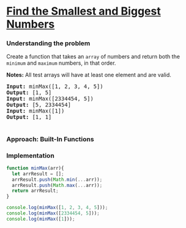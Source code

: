 # [Find the Smallest and Biggest Numbers](https://edabit.com/challenge/Q3n42rEWanZSTmsJm)
### Understanding the problem
Create a function that takes an `array` of numbers and return both the `minimum` and `maximum` numbers, in that order.

<b>Notes:</b> All test arrays will have at least one element and are valid.

<pre>
<b>Input:</b> minMax([1, 2, 3, 4, 5])
<b>Output:</b> [1, 5]
<b>Input:</b> minMax([2334454, 5])
<b>Output:</b> [5, 2334454]
<b>Input:</b> minMax([1])
<b>Output:</b> [1, 1]
</pre>

#

### Approach: Built-In Functions
### Implementation
```js
function minMax(arr){
  let arrResult = [];
  arrResult.push(Math.min(...arr));
  arrResult.push(Math.max(...arr));
  return arrResult;
}

console.log(minMax([1, 2, 3, 4, 5]));
console.log(minMax([2334454, 5]));
console.log(minMax([1]));
```
